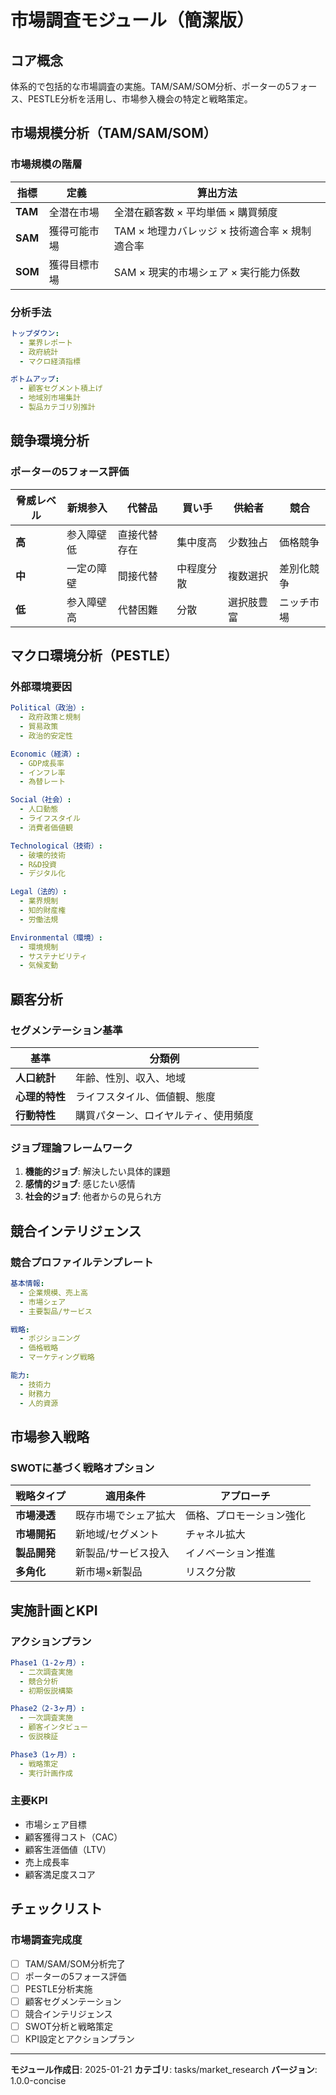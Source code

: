 # 市場調査モジュール（簡潔版）

## コア概念
体系的で包括的な市場調査の実施。TAM/SAM/SOM分析、ポーターの5フォース、PESTLE分析を活用し、市場参入機会の特定と戦略策定。

## 市場規模分析（TAM/SAM/SOM）

### 市場規模の階層
| 指標 | 定義 | 算出方法 |
|------|------|----------|
| **TAM** | 全潜在市場 | 全潜在顧客数 × 平均単価 × 購買頻度 |
| **SAM** | 獲得可能市場 | TAM × 地理カバレッジ × 技術適合率 × 規制適合率 |
| **SOM** | 獲得目標市場 | SAM × 現実的市場シェア × 実行能力係数 |

### 分析手法
```yaml
トップダウン:
  - 業界レポート
  - 政府統計
  - マクロ経済指標

ボトムアップ:
  - 顧客セグメント積上げ
  - 地域別市場集計
  - 製品カテゴリ別推計
```

## 競争環境分析

### ポーターの5フォース評価
| 脅威レベル | 新規参入 | 代替品 | 買い手 | 供給者 | 競合 |
|------------|----------|----------|---------|---------|------|
| **高** | 参入障壁低 | 直接代替存在 | 集中度高 | 少数独占 | 価格競争 |
| **中** | 一定の障壁 | 間接代替 | 中程度分散 | 複数選択 | 差別化競争 |
| **低** | 参入障壁高 | 代替困難 | 分散 | 選択肢豊富 | ニッチ市場 |

## マクロ環境分析（PESTLE）

### 外部環境要因
```yaml
Political（政治）:
  - 政府政策と規制
  - 貿易政策
  - 政治的安定性

Economic（経済）:
  - GDP成長率
  - インフレ率
  - 為替レート

Social（社会）:
  - 人口動態
  - ライフスタイル
  - 消費者価値観

Technological（技術）:
  - 破壊的技術
  - R&D投資
  - デジタル化

Legal（法的）:
  - 業界規制
  - 知的財産権
  - 労働法規

Environmental（環境）:
  - 環境規制
  - サステナビリティ
  - 気候変動
```

## 顧客分析

### セグメンテーション基準
| 基準 | 分類例 |
|------|----------|
| **人口統計** | 年齢、性別、収入、地域 |
| **心理的特性** | ライフスタイル、価値観、態度 |
| **行動特性** | 購買パターン、ロイヤルティ、使用頻度 |

### ジョブ理論フレームワーク
1. **機能的ジョブ**: 解決したい具体的課題
2. **感情的ジョブ**: 感じたい感情
3. **社会的ジョブ**: 他者からの見られ方

## 競合インテリジェンス

### 競合プロファイルテンプレート
```yaml
基本情報:
  - 企業規模、売上高
  - 市場シェア
  - 主要製品/サービス

戦略:
  - ポジショニング
  - 価格戦略
  - マーケティング戦略

能力:
  - 技術力
  - 財務力
  - 人的資源
```

## 市場参入戦略

### SWOTに基づく戦略オプション
| 戦略タイプ | 適用条件 | アプローチ |
|------------|----------|------------|
| **市場浸透** | 既存市場でシェア拡大 | 価格、プロモーション強化 |
| **市場開拓** | 新地域/セグメント | チャネル拡大 |
| **製品開発** | 新製品/サービス投入 | イノベーション推進 |
| **多角化** | 新市場×新製品 | リスク分散 |

## 実施計画とKPI

### アクションプラン
```yaml
Phase1（1-2ヶ月）:
  - 二次調査実施
  - 競合分析
  - 初期仮説構築

Phase2（2-3ヶ月）:
  - 一次調査実施
  - 顧客インタビュー
  - 仮説検証

Phase3（1ヶ月）:
  - 戦略策定
  - 実行計画作成
```

### 主要KPI
- 市場シェア目標
- 顧客獲得コスト（CAC）
- 顧客生涯価値（LTV）
- 売上成長率
- 顧客満足度スコア

## チェックリスト

### 市場調査完成度
- [ ] TAM/SAM/SOM分析完了
- [ ] ポーターの5フォース評価
- [ ] PESTLE分析実施
- [ ] 顧客セグメンテーション
- [ ] 競合インテリジェンス
- [ ] SWOT分析と戦略策定
- [ ] KPI設定とアクションプラン

---
**モジュール作成日**: 2025-01-21
**カテゴリ**: tasks/market_research
**バージョン**: 1.0.0-concise